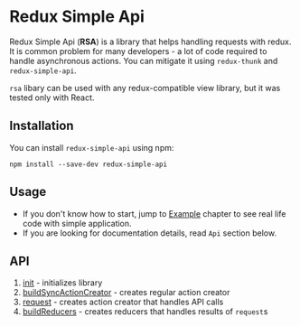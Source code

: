 # Redux Simple Api

Redux Simple Api (**RSA**) is a library that helps handling requests
with redux. It is common problem for many developers - a lot of code
required to handle asynchronous actions. You can mitigate it using
`redux-thunk` and `redux-simple-api`.

`rsa` libary can be used with any redux-compatible view library, but it was
tested only with React.

## Installation

You can install `redux-simple-api` using npm:

```
npm install --save-dev redux-simple-api
```

## Usage

* If you don't know how to start, jump to [Example](/example) chapter to see real life code with simple
application.
* If you are looking for documentation details, read `Api` section below.

## API

1. [init](#1-initoptions-object) - initializes library
2. [buildSyncActionCreator](#2-buildsyncactioncreatortype-string-argnames-array-function) - creates regular action creator
3. [request](#3-request-options-object-function) - creates action creator that handles API calls
4. [buildReducers](#4-buildreducersoptions-object-object) - creates reducers that handles results of `request`s